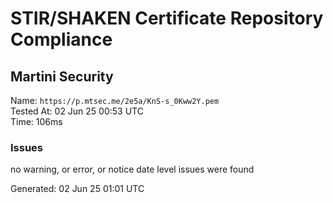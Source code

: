 # STIR/SHAKEN Certificate Repository Compliance

## Martini Security

Name: `https://p.mtsec.me/2e5a/KnS-s_0Kww2Y.pem`\
Tested At: 02 Jun 25 00:53 UTC\
Time: 106ms

### Issues

no warning, or error, or notice date level issues were found

Generated: 02 Jun 25 01:01 UTC